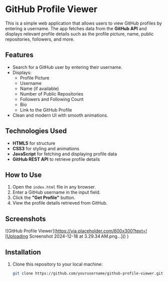 # GitHub Profile Viewer

This is a simple web application that allows users to view GitHub profiles by entering a username. The app fetches data from the **GitHub API** and displays relevant profile details such as the profile picture, name, public repositories, followers, and more.

## Features

- Search for a GitHub user by entering their username.
- Displays:
  - Profile Picture
  - Username
  - Name (if available)
  - Number of Public Repositories
  - Followers and Following Count
  - Bio
  - Link to the GitHub Profile
- Clean and modern UI with smooth animations.

## Technologies Used

- **HTML5** for structure
- **CSS3** for styling and animations
- **JavaScript** for fetching and displaying profile data
- **GitHub REST API** to retrieve profile details

## How to Use

1. Open the `index.html` file in any browser.
2. Enter a GitHub username in the input field.
3. Click the **"Get Profile"** button.
4. View the profile details retrieved from GitHub.

## Screenshots

![GitHub Profile Viewer](https://via.placeholder.com/600x300?text=![Uploading Screenshot 2024-12-18 at 3.29.34 AM.png…]()
)

## Installation

1. Clone this repository to your local machine:

   ```bash
   git clone https://github.com/yourusername/github-profile-viewer.git
